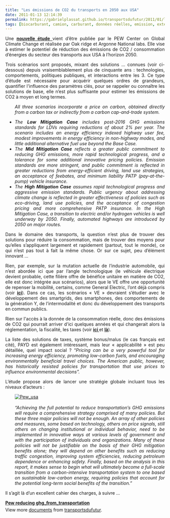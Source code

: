 ```yaml
---
title: "Les émissions de CO2 du transports en 2050 aux USA"
date: 2011-01-13 12:14:39
permalink: https://gabrielplassat.github.io/transportsdufutur/2011/01/les-emissions-de-co2-du-transports-en-2050-aux-usa.html
tags: [biocarburant, camion, carburant, données réelles, emission, externalité, gouvernance, Infrastructure, innovation, logistique, marchandises, multimodes, PAYD, péage urbain, prix carburant, stationnement, véhicule propre]
---
```


<p style="text-align: justify">Une <strong><a href="http://www.pewclimate.org/press-center/press-releases/new-report-examines-paths-cleaner-more-secure-us-transportation-solutions" target="_blank">nouvelle étude </a></strong>vient d’être publiée par le PEW Center on Global Climate Change et réalisée par Oak ridge et Argonne National labs. Elle vise à estimer le potentiel de réduction des émissions de CO2 / consommation d’énergies du secteur des transports aux USA à l’horizon 2050.</p> <p style="text-align: justify">Trois scénarios sont proposés, mixant des solutions … connues (voir ci-dessous) depuis vraisemblablement plus de cinquante ans : technologies, comportements, politiques publiques, et interactions entre les 3. Ce type d’étude est nécessaire pour acquérir quelques ordres de grandeurs, quantifier l'influence des paramètres clés, pour se rappeler ou connaître les solutions de base, elle n’est plus suffisante pour estimer les émissions de CO2 à moyen et long termes. </p>  <!--more-->   <p style="text-align: justify;padding-left: 30px"><em>All three scenarios incorporate a price on carbon, obtained directly from a carbon tax or indirectly from a carbon cap-and-trade system.</em></p> <ul style="text-align: justify;padding-left: 30px"> <li><em>The <strong>Low Mitigation Case</strong> includes post-2016 GHG emissions standards for LDVs requiring reductions of about 2% per year. The scenario includes an energy efficiency indexed highway user fee, modest improvements in energy efficiency in non-highway modes, and little additional alternative fuel use beyond the Base Case.</em></li> <li><em>The <strong>Mid Mitigation Case</strong> reflects a greater public commitment to reducing GHG emissions, more rapid technological progress, and a tolerance for some additional innovative pricing policies. Emission standards are more stringent, and public commitment is reflected in greater reductions from energy-efficient driving, land use strategies, an acceptance of feebates, and minimum liability PATP (pay-at-the-pump) vehicle insurance.</em></li> <li><em>The <strong>High Mitigation Case</strong> assumes rapid technological progress and aggressive emission standards. Public urgency about addressing climate change is reflected in greater effectiveness of policies such as eco-driving, land use policies, and the acceptance of congestion pricing and more comprehensive PATP insurance. In the High Mitigation Case, a transition to electric and/or hydrogen vehicles is well underway by 2050. </em><em>Finally, automated highways are introduced by 2050 on major routes.</em></li> </ul> <p style="text-align: justify">Dans le domaine des transports, la question n’est plus de trouver des solutions pour réduire la consommation, mais de trouver des moyens pour qu’elles s’appliquent largement et rapidement (partout, tout le monde), ce qui n’est pas tout à fait la même chose. Or sur ce sujet, peu d’élément innovant …</p> <p style="text-align: justify">Rien, par exemple, sur la mutation actuelle de l’industrie automobile, qui n’est abordée ici que par l’angle technologique (le véhicule électrique devient probable, cette filière offre de bénéfice unitaire en matière de CO2, elle est donc intégrée aux scénarios), alors que le VE offre une opportunité de repenser la mobilité, certains, comme General Electric, l’ont déjà compris (voir <strong><a href="https://gabrielplassat.github.io/transportsdufutur/2010/11/general-electric-se-prepare-a-devenir-le-leader-mondial-en-matiere-de-mobilite-electrique.html" target="_blank">ici</a></strong>). Dans ce cas, les scénarios « VE » devraient s’étudier avec le développement des smartgrids, des smartphones, des comportements de la génération Y, de l’intermodalité et donc du développement des transports en commun publics.</p> <p style="text-align: justify">Rien sur l'accès à la donnée de la consommation réelle, donc des émissions de CO2 qui pourrait arriver d'ici quelques années et qui changerait alors la réglementation, la fiscalité, les taxes (voir <strong><a href="https://gabrielplassat.github.io/transportsdufutur/2010/09/metanote-tdf-7-la-donnee-enjeu-strategique-des-mobilites-multimodales-quelles-perspectives.html" target="_blank">ici </a></strong>et <strong><a href="https://gabrielplassat.github.io/transportsdufutur/2010/12/quand-la-chaine-logistique-devient-transparente.html" target="_blank">là</a></strong>).</p> <p style="text-align: justify">La liste des solutions de taxes, système bonus/malus (le cas français est cité), PAYD est également intéressant, mais leur « applicabilité » est peu détaillée, quel impact social ? “<em>Pricing can be a very powerful tool for increasing energy efficiency, promoting low-carbon fuels, and encouraging environmentally beneficial travel choices. The American public, however, has historically resisted policies for transportation that use prices to influence environmental decisions”.</em></p> <p style="text-align: justify">L’étude propose alors de lancer une stratégie globale incluant tous les niveaux d’acteurs :</p> <p style="text-align: justify;padding-left: 30px"><a href="https://gabrielplassat.github.io/transportsdufutur/wp-content/uploads/sites/6/old/6a0120a66d2ad4970b0148c791f2a7970c-800wi.jpg" rel="lightbox"><img alt="Pew_usa" class="asset  asset-image at-xid-6a0120a66d2ad4970b0148c791f2a7970c" src="/wp-content/uploads/sites/6/old/6a0120a66d2ad4970b0148c791f2a7970c-320wi.jpg" style="margin-left: auto;margin-right: auto" title="Pew_usa" /></a> <br /> <br /><em>“Achieving the full potential to reduce transportation’s GHG emissions will require a comprehensive strategy comprised of many policies. But these three major policies will not be enough. An array of other policies and measures, some based on technology, others on price signals, still others on changing institutional or individual behavior, need to be implemented in innovative ways at various levels of government and with the participation of individuals and organizations. Many of these policies will not be justifiable on the basis of their GHG mitigation benefits alone; they will depend on other benefits such as reducing traffic congestion, improving system efficiencies, reducing petroleum dependence or enhancing safety. Finally, based on the analysis in this report, it makes sense to begin what will ultimately become a full-scale transition from a carbon-intensive transportation system to one based on sustainable low-carbon energy, requiring policies that account for the potential long-term social benefits of the transition.”</em></p> <p style="text-align: justify">Il s’agit là d’un excellent cahier des charges, à suivre …</p> <div id="__ss_6545916" style="width: 477px"><strong style="margin: 12px 0 4px"><a href="http://www.slideshare.net/transportsdufutur/pew-reducing-ghgfromtransportation" title="Pew reducing ghg_from_transportation">Pew reducing ghg_from_transportation</a></strong>        <div style="padding: 5px 0 12px">View more <a href="http://www.slideshare.net/">documents</a> from <a href="http://www.slideshare.net/transportsdufutur">transportsdufutur</a>.</div> </div>
